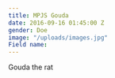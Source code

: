 ```yaml
---
title: MPJS Gouda
date: 2016-09-16 01:45:00 Z
gender: Doe
image: "/uploads/images.jpg"
Field name: 
---
```


Gouda the rat